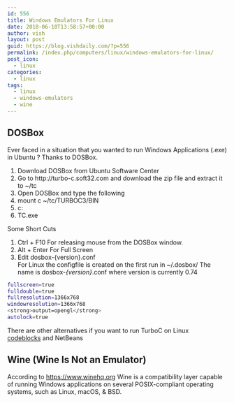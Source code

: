 ```yaml
---
id: 556
title: Windows Emulators For Linux
date: 2018-06-10T13:58:57+00:00
author: vish
layout: post
guid: https://blog.vishdaily.com/?p=556
permalink: /index.php/computers/linux/windows-emulators-for-linux/
post_icon:
  - linux
categories:
  - linux
tags:
  - linux
  - windows-emulators
  - wine
---
```

## DOSBox

Ever faced in a situation that you wanted to run Windows Applications (.exe) in Ubuntu ? Thanks to DOSBox.

<li style="list-style-type: none;">
  <ol>
    <li>
      Download DOSBox from Ubuntu Software Center
    </li>
    <li>
      Go to http://turbo-c.soft32.com and download the zip file and extract it to ~/tc
    </li>
    <li>
      Open DOSBox and type the following
    </li>
    <li>
      mount c ~/tc/TURBOC3/BIN
    </li>
    <li>
      c:
    </li>
    <li>
      TC.exe
    </li>
  </ol>
</li>

Some Short Cuts

<li style="list-style-type: none;">
  <ol>
    <li>
      Ctrl + F10 For releasing mouse from the DOSBox window.
    </li>
    <li>
      Alt + Enter For Full Screen
    </li>
    <li>
      Edit dosbox-{version}.conf<br /> For Linux the configfile is created on the first run in ~/.dosbox/ The name is dosbox-<i>{version}</i>.conf where version is currently 0.74
    </li>
  </ol>
</li>

```bash
fullscreen=true
fulldouble=true
fullresolution=1366x768
windowresolution=1366x768
<strong>output=opengl</strong>
autolock=true
```

There are other alternatives if you want to run TurboC on Linux [codeblocks](http://codeblocks.org/) and NetBeans

## Wine (Wine Is Not an Emulator)

According to https://www.winehq.org Wine is a compatibility layer capable of running Windows applications on several POSIX-compliant operating systems, such as Linux, macOS, & BSD.

&nbsp;